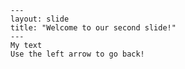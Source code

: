 
    ---
    layout: slide
    title: "Welcome to our second slide!"
    ---
    My text
    Use the left arrow to go back!

